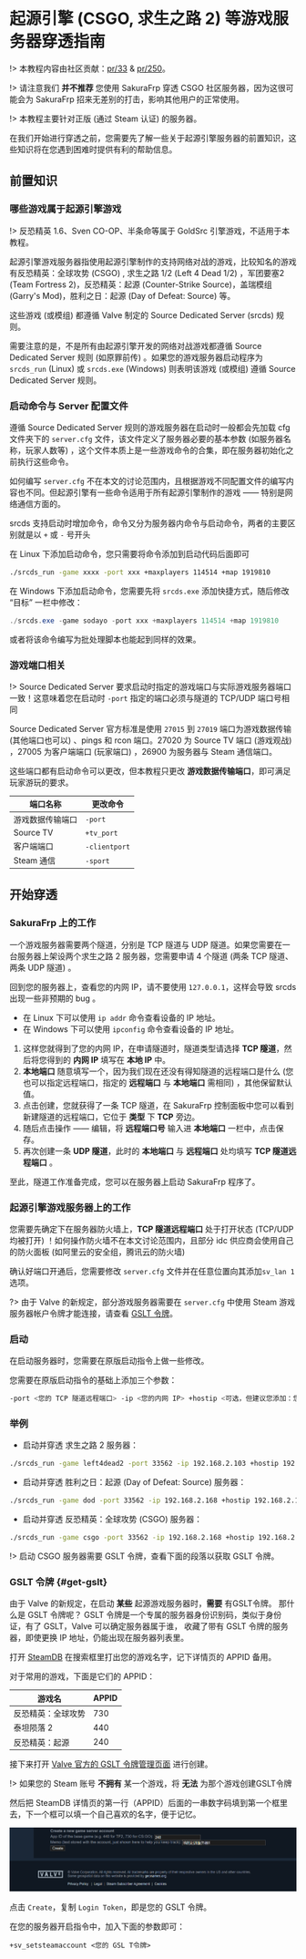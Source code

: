 # 起源引擎 (CSGO, 求生之路 2) 等游戏服务器穿透指南

!> 本教程内容由社区贡献：[pr/33](https://github.com/natfrp/wiki/pull/33) & [pr/250](https://github.com/natfrp/wiki/pull/250)。

!> 请注意我们 **并不推荐** 您使用 SakuraFrp 穿透 CSGO 社区服务器，因为这很可能会为 SakuraFrp 招来无差别的打击，影响其他用户的正常使用。

!> 本教程主要针对正版 (通过 Steam 认证) 的服务器。

在我们开始进行穿透之前，您需要先了解一些关于起源引擎服务器的前置知识，这些知识将在您遇到困难时提供有利的帮助信息。

## 前置知识

### 哪些游戏属于起源引擎游戏

!> 反恐精英 1.6、Sven CO-OP、半条命等属于 GoldSrc 引擎游戏，不适用于本教程。

起源引擎游戏服务器指使用起源引擎制作的支持网络对战的游戏，比较知名的游戏有反恐精英：全球攻势 (CSGO) , 求生之路 1/2 (Left 4 Dead 1/2) ，军团要塞2 (Team Fortress 2)，反恐精英：起源 (Counter-Strike Source)，盖瑞模组 (Garry's Mod)，胜利之日：起源 (Day of Defeat: Source) 等。

这些游戏 (或模组) 都遵循 Valve 制定的 Source Dedicated Server (srcds) 规则。

需要注意的是，不是所有由起源引擎开发的网络对战游戏都遵循 Source Dedicated Server 规则 (如原罪前传) 。如果您的游戏服务器启动程序为 `srcds_run` (Linux) 或 `srcds.exe` (Windows) 则表明该游戏 (或模组) 遵循 Source Dedicated Server 规则。

### 启动命令与 Server 配置文件

遵循 Source Dedicated Server 规则的游戏服务器在启动时一般都会先加载 cfg 文件夹下的 `server.cfg` 文件，该文件定义了服务器必要的基本参数 (如服务器名称，玩家人数等) ，这个文件本质上是一些游戏命令的合集，即在服务器初始化之前执行这些命令。

如何编写 `server.cfg` 不在本文的讨论范围内，且根据游戏不同配置文件的编写内容也不同。但起源引擎有一些命令适用于所有起源引擎制作的游戏 —— 特别是网络通信方面的。

srcds 支持启动时增加命令，命令又分为服务器内命令与启动命令，两者的主要区别就是以 `+` 或 `-` 号开头

在 Linux 下添加启动命令，您只需要将命令添加到启动代码后面即可

```bash
./srcds_run -game xxxx -port xxx +maxplayers 114514 +map 1919810
```

在 Windows 下添加启动命令，您需要先将 `srcds.exe` 添加快捷方式，随后修改 “目标” 一栏中修改：

```powershell
./srcds.exe -game sodayo -port xxx +maxplayers 114514 +map 1919810
```

或者将该命令编写为批处理脚本也能起到同样的效果。

### 游戏端口相关

!> Source Dedicated Server 要求启动时指定的游戏端口与实际游戏服务器端口一致！这意味着您在启动时 `-port` 指定的端口必须与隧道的 TCP/UDP 端口号相同

Source Dedicated Server 官方标准是使用 `27015` 到 `27019` 端口为游戏数据传输 (其他端口也可以) 、pings 和 rcon 端口。27020 为 Source TV 端口 (游戏观战) ，27005 为客户端端口 (玩家端口) ，26900 为服务器与 Steam 通信端口。

这些端口都有启动命令可以更改，但本教程只更改 **游戏数据传输端口**，即可满足玩家游玩的要求。

| 端口名称         | 更改命令      |
| ---------------- | ------------- |
| 游戏数据传输端口 | `-port`       |
| Source TV        | `+tv_port`    |
| 客户端端口       | `-clientport` |
| Steam 通信       | `-sport`      |

## 开始穿透

### SakuraFrp 上的工作

一个游戏服务器需要两个隧道，分别是 TCP 隧道与 UDP 隧道。如果您需要在一台服务器上架设两个求生之路 2 服务器，您需要申请 4 个隧道 (两条 TCP 隧道、两条 UDP 隧道) 。

回到您的服务器上，查看您的内网 IP，请不要使用 `127.0.0.1`，这样会导致 srcds 出现一些非预期的 bug 。

- 在 Linux 下可以使用 `ip addr` 命令查看设备的 IP 地址。
- 在 Windows 下可以使用 `ipconfig` 命令查看设备的 IP 地址。

1. 这样您就得到了您的内网 IP，在申请隧道时，隧道类型请选择 **TCP 隧道**，然后将您得到的 **内网 IP** 填写在 **本地 IP** 中。
2. **本地端口** 随意填写一个，因为我们现在还没有得知隧道的远程端口是什么 (您也可以指定远程端口，指定的 **远程端口** 与 **本地端口** 需相同) ，其他保留默认值。
3. 点击创建，您就获得了一条 TCP 隧道，在 SakuraFrp 控制面板中您可以看到新建隧道的远程端口，它位于 **类型** 下 **TCP** 旁边。
4. 随后点击操作 —— 编辑，将 **远程端口号** 输入进 **本地端口** 一栏中，点击保存。
5. 再次创建一条 **UDP 隧道**，此时的 **本地端口** 与 **远程端口** 处均填写 **TCP 隧道远程端口** 。

至此，隧道工作准备完成，您可以在服务器上启动 SakuraFrp 程序了。

### 起源引擎游戏服务器上的工作

您需要先确定下在服务器防火墙上，**TCP 隧道远程端口** 处于打开状态 (TCP/UDP 均被打开) ！如何操作防火墙不在本文讨论范围内，且部分 idc 供应商会使用自己的防火面板 (如阿里云的安全组，腾讯云的防火墙)

确认好端口开通后，您需要修改 `server.cfg` 文件并在任意位置向其添加`sv_lan 1` 选项。

?> 由于 Valve 的新规定，部分游戏服务器需要在 `server.cfg` 中使用 Steam 游戏服务器帐户令牌才能连接，请查看 [GSLT 令牌](#get-gslt)。

### 启动

在启动服务器时，您需要在原版启动指令上做一些修改。

您需要在原版启动指令的基础上添加三个参数：

```bash
-port <您的 TCP 隧道远程端口> -ip <您的内网 IP> +hostip <可选，但建议您添加：您的内网 IP> +sv_setsteamaccount <可选，声明令牌>
```

### 举例

- 启动并穿透 求生之路 2 服务器：

```bash
./srcds_run -game left4dead2 -port 33562 -ip 192.168.2.103 +hostip 192.168.2.103 +map c1m1_hotel
```

- 启动并穿透 胜利之日：起源 (Day of Defeat: Source) 服务器：

```bash
./srcds_run -game dod -port 33562 -ip 192.168.2.168 +hostip 192.168.2.168 +map dod_avalanche +maxplayers 20
```

- 启动并穿透 反恐精英：全球攻势 (CSGO) 服务器：

```bash
./srcds_run -game csgo -port 33562 -ip 192.168.2.168 +hostip 192.168.2.168 +map de_dust2 +maxplayers 10 +sv_setsteamaccount 1145141919810sodayo
```

!> 启动 CSGO 服务器需要 GSLT 令牌，查看下面的段落以获取 GSLT 令牌。

### GSLT 令牌 {#get-gslt}

由于 Valve 的新规定，在启动 **某些** 起源游戏服务器时，**需要** 有GSLT令牌。
那什么是 GSLT 令牌呢？ GSLT 令牌是一个专属的服务器身份识别码，类似于身份证，有了 GSLT，Valve 可以确定服务器属于谁，
收藏了带有 GSLT 令牌的服务器，即使更换 IP 地址，仍能出现在服务器列表里。

打开 [SteamDB](https://steamdb.info/) 在搜索框里打出您的游戏名字，记下详情页的 APPID 备用。

对于常用的游戏，下面是它们的 APPID：

| 游戏名 | APPID |
|---|----|
| 反恐精英：全球攻势 | 730 |
| 泰坦陨落 2 | 440 |
| 反恐精英：起源 | 240 |

接下来打开 [Valve 官方的 GSLT 令牌管理页面](https://steamcommunity.com/dev/managegameservers) 进行创建。

!> 如果您的 Steam 账号 **不拥有** 某一个游戏，将 **无法** 为那个游戏创建GSLT令牌

然后把 SteamDB 详情页的第一行（APPID）后面的一串数字码填到第一个框里去，下一个框可以填一个自己喜欢的名字，便于记忆。


![](_images/source-gslt.png)

点击 `Create`，复制 `Login Token`，即是您的 GSLT 令牌。

在您的服务器开启指令中，加入下面的参数即可：

```
+sv_setsteamaccount <您的 GSL T令牌>
```
